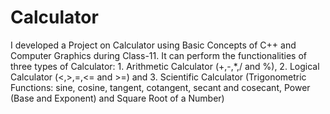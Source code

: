 # Calculator
I developed a Project on Calculator using Basic Concepts of C++ and Computer Graphics during Class-11. It can perform the functionalities of three types of Calculator: 1. Arithmetic Calculator (+,-,*,/ and %), 2. Logical Calculator (&lt;,>,=,&lt;= and >=) and 3. Scientific Calculator (Trigonometric Functions: sine, cosine, tangent, cotangent, secant and cosecant, Power (Base and Exponent) and Square Root of a Number)
